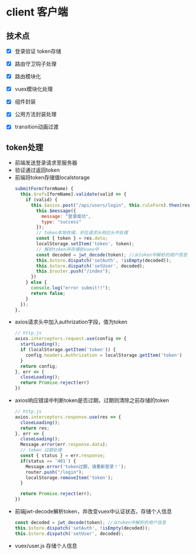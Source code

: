 # client 客户端

## 技术点
- [x] 登录验证 token存储
- [x] 路由守卫钩子处理
- [x] 路由模块化
- [x] vuex模块化处理
- [x] 组件封装
- [x] 公用方法封装处理
- [x] transition动画过渡


## token处理
- 前端发送登录请求至服务器
- 验证通过返回token
- 前端将token存储值localstorage
  ```js
  submitForm(formName) {
    this.$refs[formName].validate(valid => {
      if (valid) {
        this.$axios.post("/api/users/login", this.ruleForm).then(res => {
          this.$message({
            message: "登录成功",
            type: "success"
          });
          // token本地存储，并在请求头响应头中处理
          const { token } = res.data;
          localStorage.setItem('token', token);
          // 解析token并存储到vuex中
          const decoded = jwt_decode(token); //从token中解析的用户信息
          this.$store.dispatch('setAuth', !isEmpty(decoded));
          this.$store.dispatch('setUser', decoded);
          this.$router.push("/index");
        })
      } else {
        console.log("error submit!!");
        return false;
      }
    });
  },
  ```
- axios请求头中加入authrization字段，值为token
  ```js
  // http.js
  axios.interceptors.request.use(config => {
    startLoading();
    if (localStorage.getItem('token')) {
      config.headers.Authrization = localStorage.getItem('token')
    }
    return config;
  }, err => {
    closeLoading();
    return Promise.reject(err)
  })
  ```
- axios响应错误中判断token是否过期，过期则清除之前存储的token
  ```js
  // http.js
  axios.interceptors.response.use(res => {
    closeLoading();
    return res;
  }, err => {
    closeLoading();
    Message.error(err.response.data);
    // token 过期处理
    const { status } = err.response;
    if(status == '401') {
      Message.error('token过期，请重新登录！');
      router.push("/login");
      localStorage.removeItem('token');
    }

    return Promise.reject(err);
  })
  ```
- 前端jwt-decode解析token，并改变vuex中认证状态，存储个人信息
  ```js
  const decoded = jwt_decode(token); //从token中解析的用户信息
  this.$store.dispatch('setAuth', !isEmpty(decoded));
  this.$store.dispatch('setUser', decoded);
  ``` 
- vuex/user.js 存储个人信息